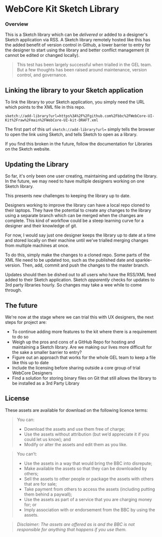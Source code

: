 # WebCore Kit Sketch Library
### Overview
This is a Sketch library which can be _delivered_ or added to a designer's Sketch application via RSS. A Sketch library remotely hosted like this has the added benefit of version control in Github, a lower barrier to entry for the designer to start using the library and better conflict management (it cannot be edited or changed locally).

> This test has been largely successful when trialled in the GEL team. But a few thoughts has been raised around maintenance, version control, and governance.

## Linking the library to your Sketch application
To link the library to your Sketch application, you simply need the URL which points to the XML file in this repo.

`sketch://add-library?url=https%3A%2F%2Fgithub.com%2Fbbc%2FWebCore-UI-Kit%2Fraw%2Fmain%2FWebCore-UI-kit-DRAFT.xml`

The first part of this url `sketch://add-library?url=` simply tells the browser to open the link using Sketch, and tells Sketch to open as a library.

If you find this broken in the future, follow the documentation for Libraries on the Sketch website.

## Updating the Library
So far, it's only been one user creating, maintaining and updating the library. In the future, we may need to have multiple designers working on one Sketch library.

This presents new challenges to keeping the library up to date.

Designers working to improve the library can have a local repo cloned to their laptops. They have the potential to create any changes to the library using a separate branch which can be merged when the changes are complete. This kind of workflow could be a steep learning curve for a designer and their knowledge of git.

For now, I would say just one designer keeps the library up to date at a time and stored locally on their machine until we've trialled merging changes from multiple machines at once.

To do this, simply make the changes to a cloned repo. Some parts of the XML file need to be updated too, such as the published date and sparkle-version. Then, add, commit and push the changes to the master branch.

Updates should then be dished out to all users who have the RSS/XML feed added to their Sketch application. Sketch _apparently_ checks for updates to 3rd party libraries hourly. So changes may take a wee while to come through.

## The future
We're now at the stage where we can trial this with UX designers, the next steps for project are:

- To continue adding more features to the kit where there is a requirement to do so
- Weigh up the pros and cons of a GitHub Repo for hosting and maintaining a Sketch library. Are we making our lives more difficult for the sake a smaller barrier to entry?
- Figure out an approach that works for the whole GEL team to keep a file like this up to date
- Include the licensing before sharing outside a core group of trial WebCore Designers
- Find a solution for storing binary files on Git that still allows the library to be installed as a 3rd Party Library

## License
These assets are available for download on the following licence terms:

> You can:
> - Download the assets and use them free of charge;
> - Use the assets without attribution (but we’d appreciate it if you could let us know); and
> - Modify or alter the assets and edit them as you like.

> You can’t:
> - Use the assets in a way that would bring the BBC into disrepute;
> - Make available the assets so that they can be downloaded by others;
> - Sell the assets to other people or package the assets with others that are for sale;
> - Take payment from others to access the assets (including putting them behind a paywall);
> - Use the assets as part of a service that you are charging money for; or
> - Imply association with or endorsement from the BBC by using the assets.

> _Disclaimer: The assets are offered as is and the BBC is not responsible for anything that happens if you use them._
